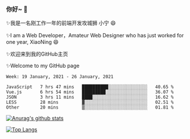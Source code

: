### 你好~  👋

✨我是一名刚工作一年的前端开发攻城狮 小宁 😄

✨I am a Web Developer，Amateur Web Designer who has just worked for one year, XiaoNing 😄

✨欢迎来到我的GitHub主页

✨Welcome to my GitHub page
<!--
**7148505/7148505** is a ✨ _special_ ✨ repository because its `README.md` (this file) appears on your GitHub profile.

Here are some ideas to get you started:

- 🔭 I’m currently working on ...
- 🌱 I’m currently learning ...
- 👯 I’m looking to collaborate on ...
- 🤔 I’m looking for help with ...
- 💬 Ask me about ...
- 📫 How to reach me: ...
- 😄 Pronouns: ...
- ⚡ Fun fact: ...
-->

<!--START_SECTION:waka-->
```text
Week: 19 January, 2021 - 26 January, 2021

JavaScript   7 hrs 47 mins   ██████████░░░░░░░░░░░░░░░   40.65 % 
Vue.js       6 hrs 54 mins   █████████░░░░░░░░░░░░░░░░   36.07 % 
JSON         3 hrs 11 mins   ████░░░░░░░░░░░░░░░░░░░░░   16.62 % 
LESS         28 mins         ▓░░░░░░░░░░░░░░░░░░░░░░░░   02.51 % 
Other        20 mins         ▒░░░░░░░░░░░░░░░░░░░░░░░░   01.81 % 
```
<!--END_SECTION:waka-->

[![Anurag's github stats](https://github-readme-stats.vercel.app/api?username=littleCareless)](https://github.com/anuraghazra/github-readme-stats)

[![Top Langs](https://github-readme-stats.vercel.app/api/top-langs/?username=littleCareless&layout=compact)](https://github.com/anuraghazra/github-readme-stats)
